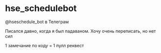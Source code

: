 # hse_schedulebot

@hseschedule_bot в Телеграм

Писался давно, когда я был падаваном. Хочу очень переписать, но нет сил

1 замечание по коду = 1 пулл реквест 
